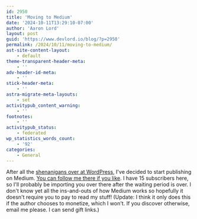 ```yaml
---
id: 2950
title: 'Moving to Medium'
date: '2024-10-11T13:29:10-07:00'
author: 'Aaron Lord'
layout: post
guid: 'https://www.devlord.io/blog/?p=2950'
permalink: /2024/10/11/moving-to-medium/
ast-site-content-layout:
    - default
theme-transparent-header-meta:
    - ''
adv-header-id-meta:
    - ''
stick-header-meta:
    - ''
astra-migrate-meta-layouts:
    - set
activitypub_content_warning:
    - ''
footnotes:
    - ''
activitypub_status:
    - federated
wp_statistics_words_count:
    - '92'
categories:
    - General
---
```


<!-- wp:paragraph -->
<p>After all the <a href="https://www.404media.co/wordpress-checkbox-login-wp-engine/">shenanigans over at WordPress</a>, I've decided to start publishing on Medium. <a href="https://medium.devlord.io/subscribe">You can follow me there if you like</a>. I have 15 subscribers here, so I'll probably be importing you over there after the waiting period is over. I don't know yet all the ins-and-outs of how Medium works so hopefully it doesn't require you to pay to read my stuff! (Update: I think it only does this if the author chooses to monetize, which I won't. If you discover otherwise, email me please. I can send gift links.)</p>
<!-- /wp:paragraph -->

<!-- wp:image {"lightbox":{"enabled":false},"id":2964,"sizeSlug":"full","linkDestination":"custom","align":"center"} -->
<figure class="wp-block-image aligncenter size-full"><a href="https://medium.devlord.io"><img src="https://www.devlord.io/blog/wp-content/uploads/2024/10/image.jpg" alt="" class="wp-image-2964"/></a></figure>
<!-- /wp:image -->